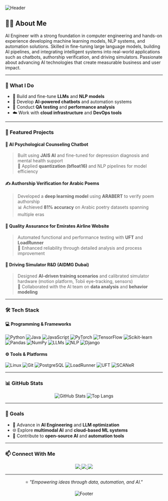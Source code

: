 <!-- Banner -->
![Header](https://capsule-render.vercel.app/api?type=waving&color=0:0F2027,100:2C5364&height=180&section=header&text=Yousef%20Aljallad%20👋&fontSize=40&fontColor=ffffff&animation=fadeIn&fontAlignY=35)

## 👨‍💻 About Me
AI Engineer with a strong foundation in computer engineering and hands-on experience developing machine learning models, NLP systems, and automation solutions. Skilled in fine-tuning large language models, building AI pipelines, and integrating intelligent systems into real-world applications such as chatbots, authorship verification, and driving simulators. Passionate about advancing AI technologies that create measurable business and user impact.

---

### 🧠 What I Do
- 🤖 Build and fine-tune **LLMs** and **NLP models**  
- 🧩 Develop **AI-powered chatbots** and automation systems  
- 🧪 Conduct **QA testing** and **performance analysis**  
- ☁️ Work with **cloud infrastructure** and **DevOps tools**

---

### 🚀 Featured Projects

#### 🧩 **AI Psychological Counseling Chatbot**
> Built using **JAIS AI** and fine-tuned for depression diagnosis and mental health support  
> 🧠 Applied **quantization (bfloat16)** and NLP pipelines for model efficiency

#### ✍️ **Authorship Verification for Arabic Poems**
> Developed a **deep learning model** using **ARABERT** to verify poem authorship  
> 📊 Achieved **81% accuracy** on Arabic poetry datasets spanning multiple eras

#### 🧪 **Quality Assurance for Emirates Airline Website**
> Automated functional and performance testing with **UFT** and **LoadRunner**  
> 🧭 Enhanced reliability through detailed analysis and process improvement

#### 🚗 **Driving Simulator R&D (AIDMG Dubai)**
> Designed **AI-driven training scenarios** and calibrated simulator hardware (motion platform, Tobii eye-tracking, sensors)  
> 🤝 Collaborated with the AI team on **data analysis** and **behavior modeling**

---

### 🛠️ Tech Stack

#### 💻 Programming & Frameworks
![Python](https://img.shields.io/badge/Python-3776AB?style=flat&logo=python&logoColor=white)
![Java](https://img.shields.io/badge/Java-ED8B00?style=flat&logo=java&logoColor=white)
![JavaScript](https://img.shields.io/badge/JavaScript-F7DF1E?style=flat&logo=javascript&logoColor=black)
![PyTorch](https://img.shields.io/badge/PyTorch-EE4C2C?style=flat&logo=pytorch&logoColor=white)
![TensorFlow](https://img.shields.io/badge/TensorFlow-FF6F00?style=flat&logo=tensorflow&logoColor=white)
![Scikit-learn](https://img.shields.io/badge/Scikit--learn-F7931E?style=flat&logo=scikitlearn&logoColor=white)
![Pandas](https://img.shields.io/badge/Pandas-150458?style=flat&logo=pandas&logoColor=white)
![NumPy](https://img.shields.io/badge/NumPy-013243?style=flat&logo=numpy&logoColor=white)
![LLMs](https://img.shields.io/badge/Large%20Language%20Models-563D7C?style=flat&logo=OpenAI&logoColor=white)
![NLP](https://img.shields.io/badge/NLP-1DA1F2?style=flat&logoColor=white)
![Django](https://img.shields.io/badge/Django-092E20?style=flat&logo=django&logoColor=white)

#### ⚙️ Tools & Platforms
![Linux](https://img.shields.io/badge/Linux-000000?style=flat&logo=linux&logoColor=FCC624)
![Git](https://img.shields.io/badge/Git-F05032?style=flat&logo=git&logoColor=white)
![PostgreSQL](https://img.shields.io/badge/PostgreSQL-316192?style=flat&logo=postgresql&logoColor=white)
![LoadRunner](https://img.shields.io/badge/LoadRunner-0078D7?style=flat&logo=microfocus&logoColor=white)
![UFT](https://img.shields.io/badge/UFT-4B0082?style=flat&logo=microfocus&logoColor=white)
![SCANeR](https://img.shields.io/badge/SCANeR%20Studio-008080?style=flat&logo=simulation&logoColor=white)

---

### 📊 GitHub Stats

<div align="center">

![GitHub Stats](https://github-readme-stats.vercel.app/api?username=yousefahmadjallad&show_icons=true&theme=tokyonight&hide_border=true&count_private=true)
![Top Langs](https://github-readme-stats.vercel.app/api/top-langs/?username=yousefahmadjallad&layout=compact&theme=tokyonight&hide_border=true)


</div>

---

### 🎯 Goals
- 🚀 Advance in **AI Engineering** and **LLM optimization**  
- 🌐 Explore **multimodal AI** and **cloud-based ML systems**  
- 🤝 Contribute to **open-source AI** and **automation tools**

---

### 📫 Connect With Me
<p align="center">
  <a href="https://www.linkedin.com/in/yousef-aljallad" target="_blank">
    <img src="https://img.shields.io/badge/LinkedIn-Yousef%20Aljallad-0A66C2?style=flat&logo=linkedin&logoColor=white">
  </a>
  <a href="mailto:youseefjallad@gmail.com">
    <img src="https://img.shields.io/badge/Email-youseefjallad%40gmail.com-D14836?style=flat&logo=gmail&logoColor=white">
  </a>
  <a href="https://github.com/yousefahmadjallad">
    <img src="https://img.shields.io/badge/GitHub-yousefahmadjallad-181717?style=flat&logo=github&logoColor=white">
  </a>
</p>

---

<div align="center">
  
⭐ *"Empowering ideas through data, automation, and AI."*  

![Footer](https://capsule-render.vercel.app/api?type=waving&color=0:2C5364,100:0F2027&height=120&section=footer)

</div>
